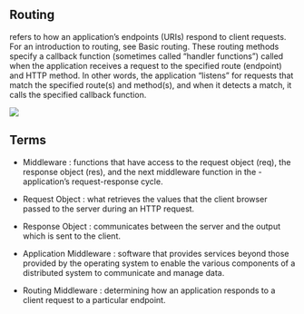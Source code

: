 ## Routing 
refers to how an application’s endpoints (URIs) respond to client requests. For an introduction to routing, see Basic routing.
These routing methods specify a callback function (sometimes called “handler functions”) called when the application receives a request to the specified route (endpoint) and HTTP method. In other words, the application “listens” for requests that match the specified route(s) and method(s), and when it detects a match, it calls the specified callback function.

![](https://d33wubrfki0l68.cloudfront.net/a22bb45df146d43b57f2f6c90182d19e7394cd96/d6e10/assets-jekyll/blog/express-middleware-examples/middleware-30b3b30ad54e21d8281719042860f3edd9fb1f40f93150233a08165d908f4631.png)
## Terms
- Middleware : functions that have access to the request object (req), the response object (res), and the next middleware function in the - application’s request-response cycle.

- Request Object : what retrieves the values that the client browser passed to the server during an HTTP request.

- Response Object : communicates between the server and the output which is sent to the client.

- Application Middleware : software that provides services beyond those provided by the operating system to enable the various components of a distributed system to communicate and manage data.

- Routing Middleware : determining how an application responds to a client request to a particular endpoint.

